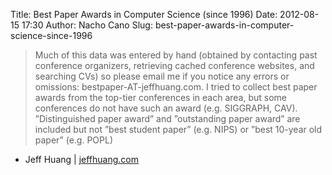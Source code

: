 Title: Best Paper Awards in Computer Science (since 1996)
Date: 2012-08-15 17:30
Author: Nacho Cano
Slug: best-paper-awards-in-computer-science-since-1996

> Much of this data was entered by hand (obtained by contacting past
> conference organizers, retrieving cached conference websites, and
> searching CVs) so please email me if you notice any errors or
> omissions: bestpaper-AT-jeffhuang.com. I tried to collect best paper
> awards from the top-tier conferences in each area, but some
> conferences do not have such an award (e.g. SIGGRAPH, CAV).
> ”Distinguished paper award” and ”outstanding paper award” are included
> but not ”best student paper” (e.g. NIPS) or ”best 10-year old paper”
> (e.g. POPL)

- Jeff Huang | [jeffhuang.com][]

  [jeffhuang.com]: http://jeffhuang.com/best_paper_awards.html
    "Best Paper Awards in Computer Science (since 1996)"
